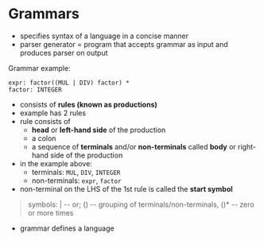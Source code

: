 # Grammars

- specifies syntax of a language in a concise manner
- parser generator = program that accepts grammar as input and produces parser on output

Grammar example:

```
expr: factor((MUL | DIV) factor) *
factor: INTEGER
```

- consists of **rules (known as productions)**
- example has 2 rules
- rule consists of
    - **head** or **left-hand side** of the production
    - a colon
    - a sequence of **terminals** and/or **non-terminals** called **body** or right-hand side of the production
- in the example above:
    - terminals: `MUL`, `DIV`, `INTEGER`
    - non-terminals: `expr`, `factor`
- non-terminal on the LHS of the 1st rule is called the **start symbol**

> symbols: | -- or; () -- grouping of terminals/non-terminals, ()* -- zero or more times

- grammar defines a language